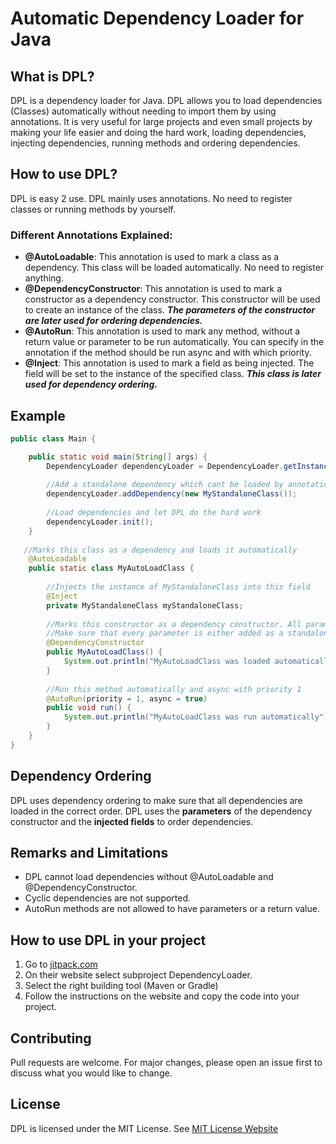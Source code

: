 # Automatic Dependency Loader for Java
## What is DPL?
DPL is a dependency loader for Java. DPL allows you to load dependencies (Classes) automatically without needing to import them by using annotations. It is very useful for large projects and even small projects by making your life easier and doing the hard work, loading dependencies, injecting dependencies, running methods and ordering dependencies.

## How to use DPL?
DPL is easy 2 use. DPL mainly uses annotations. No need to register classes or running methods by yourself. 

### Different Annotations Explained:
- **@AutoLoadable**: This annotation is used to mark a class as a dependency. This class will be loaded automatically. No need to register anything. 
- **@DependencyConstructor**: This annotation is used to mark a constructor as a dependency constructor. This constructor will be used to create an instance of the class. **_The parameters of the constructor are later used for ordering dependencies._**
- **@AutoRun**: This annotation is used to mark any method, without a return value or parameter to be run automatically. You can specify in the annotation if the method should be run async and with which priority.
- **@Inject**: This annotation is used to mark a field as being injected. The field will be set to the instance of the specified class. _**This class is later used for dependency ordering.**_

## Example
```java
public class Main {

    public static void main(String[] args) {
        DependencyLoader dependencyLoader = DependencyLoader.getInstance();
        
        //Add a standalone dependency which cant be loaded by annotations
        dependencyLoader.addDependency(new MyStandaloneClass());
        
        //Load dependencies and let DPL do the hard work
        dependencyLoader.init();
    }
    
   //Marks this class as a dependency and loads it automatically
    @AutoLoadable
    public static class MyAutoLoadClass {
    
        //Injects the instance of MyStandaloneClass into this field
        @Inject
        private MyStandaloneClass myStandaloneClass;
    
        //Marks this constructor as a dependency constructor. All parameters are used for ordering dependencies. 
        //Make sure that every parameter is either added as a standalone dependency or is able to be loaded by annotations.
        @DependencyConstructor
        public MyAutoLoadClass() {
            System.out.println("MyAutoLoadClass was loaded automatically");
        }
        
        //Run this method automatically and async with priority 1
        @AutoRun(priority = 1, async = true)
        public void run() {
            System.out.println("MyAutoLoadClass was run automatically");
        }
    }
}
```

## Dependency Ordering
DPL uses dependency ordering to make sure that all dependencies are loaded in the correct order. 
DPL uses the **parameters** of the dependency constructor and the **injected fields** to order dependencies. 

## Remarks and Limitations
- DPL cannot load dependencies without @AutoLoadable and @DependencyConstructor.
- Cyclic dependencies are not supported.
- AutoRun methods are not allowed to have parameters or a return value.

## How to use DPL in your project
1. Go to [jitpack.com](https://jitpack.io/#GoldenGamerLP/DependencyLoader/)
2. On their website select subproject DependencyLoader.
3. Select the right building tool (Maven or Gradle)
4. Follow the instructions on the website and copy the code into your project.

## Contributing
Pull requests are welcome. For major changes, please open an issue first to discuss what you would like to change.

## License
DPL is licensed under the MIT License. See [MIT License Website](https://opensource.org/license/mit/)